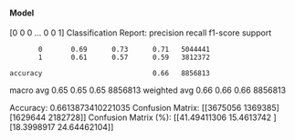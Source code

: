 #### Model
[0 0 0 ... 0 0 1]
Classification Report:
              precision    recall  f1-score   support

           0       0.69      0.73      0.71   5044441
           1       0.61      0.57      0.59   3812372

    accuracy                           0.66   8856813
   macro avg       0.65      0.65      0.65   8856813
weighted avg       0.66      0.66      0.66   8856813

Accuracy: 0.6613873410221035
Confusion Matrix:
[[3675056 1369385]
 [1629644 2182728]]
Confusion Matrix (%):
[[41.49411306 15.4613742 ]
 [18.3998917  24.64462104]]
